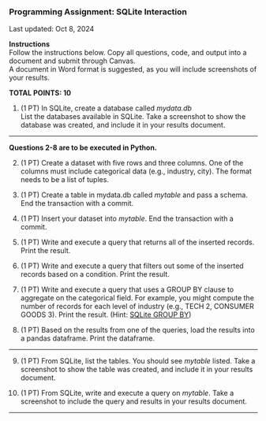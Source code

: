 ### Programming Assignment: SQLite Interaction
Last updated: Oct 8, 2024  

**Instructions**  
Follow the instructions below. Copy all questions, code, and output into a document and submit through Canvas.  
A document in Word format is suggested, as you will include screenshots of your results.  

**TOTAL POINTS: 10**

1) (1 PT) In SQLite, create a database called *mydata.db*    
List the databases available in SQLite. Take a screenshot to show the database was created, and include it in your results document.

---  

**Questions 2-8 are to be executed in Python.**  

2) (1 PT) Create a dataset with five rows and three columns. One of the columns must include categorical data (e.g., industry, city).
The format needs to be a list of tuples.

3) (1 PT) Create a table in mydata.db called *mytable* and pass a schema.  End the transaction with a commit.

4) (1 PT) Insert your dataset into *mytable*. End the transaction with a commit.

5) (1 PT) Write and execute a query that returns all of the inserted records. Print the result.

6) (1 PT) Write and execute a query that filters out some of the inserted records based on a condition. Print the result.

7) (1 PT) Write and execute a query that uses a GROUP BY clause to aggregate on the categorical field. For example, you might compute the number of records
          for each level of industry (e.g., TECH  2, CONSUMER GOODS 3). Print the result. (Hint: [SQLite GROUP BY](https://www.sqlitetutorial.net/sqlite-group-by/))

9) (1 PT) Based on the results from one of the queries, load the results into a pandas dataframe. Print the dataframe.

---  

9) (1 PT) From SQLite, list the tables. You should see *mytable* listed. Take a screenshot to show the table was created, and include it in your results document.

10) (1 PT) From SQLite, write and execute a query on *mytable*. Take a screenshot to include the query and results in your results document.

---  
